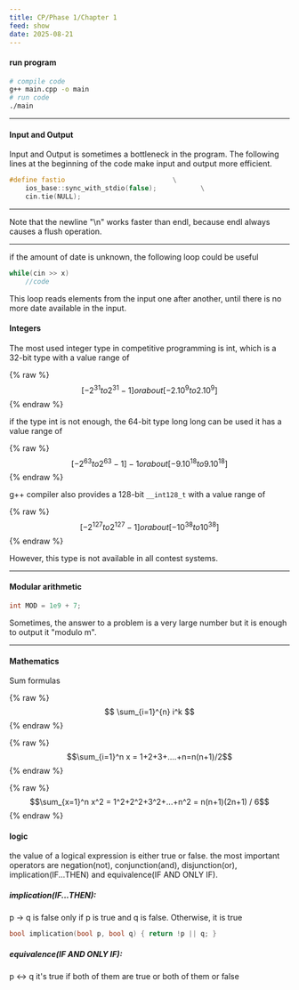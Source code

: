 ```yaml
---
title: CP/Phase 1/Chapter 1
feed: show
date: 2025-08-21
---
```


#### run program
```bash
# compile code
g++ main.cpp -o main
# run code
./main
```

---

#### Input and Output
Input and Output is sometimes a bottleneck in the program. The following
lines at the beginning of the code make input and output more efficient.
```cpp
#define fastio                           \
	ios_base::sync_with_stdio(false);           \
	cin.tie(NULL);
```

---

Note that the newline "\n" works faster than endl, because endl always
causes a flush operation.

---

if the amount of date is unknown, the following loop could be useful
```cpp
while(cin >> x)
	//code
```
This loop reads elements from the input one after another, until there is no more date available in the input.
#### Integers
The most used integer type in competitive programming is int, which is a 32-bit
type with a value range of

{% raw %}
$$[-2^{31} to 2^{31}-1]or about[-2.10^9 to 2.10^9]$$
{% endraw %}


if the type int is not enough, the 64-bit type long long can be used it has a
value range of

{% raw %}
$$[-2^{63} to 2^{63} - 1] -1 or about [-9.10^{18} to 9.10^{18}]$$
{% endraw %}

g++ compiler also provides a 128-bit `__int128_t`
with a value range of

{% raw %}
$$[-2^{127} to 2^{127} - 1] or about [-10^{38} to 10^{38}]$$
{% endraw %}

However, this type is not available in all contest systems.

---
#### Modular arithmetic
```cpp
int MOD = 1e9 + 7;
```
Sometimes, the answer to a problem is a very large number but it is enough to output it "modulo m".

---

#### Mathematics
Sum formulas

{% raw %}
$$ \sum_{i=1}^{n} i^k $$
{% endraw %}


{% raw %}
$$\sum_{i=1}^n x = 1+2+3+....+n=n(n+1)/2$$
{% endraw %}


{% raw %}
$$\sum_{x=1}^n x^2 = 1^2+2^2+3^2+...+n^2 = n(n+1)(2n+1) / 6$$
{% endraw %}


#### logic
the value of a logical expression is either true or false. the most important operators are
negation(not), conjunction(and), disjunction(or), implication(IF...THEN) and equivalence(IF AND ONLY IF).
##### implication(IF...THEN):
p -> q
is false only if p is true and q is false. Otherwise, it is true
```cpp
bool implication(bool p, bool q) { return !p || q; }
```
##### equivalence(IF AND ONLY IF):
p <-> q
it's true if both of them are true or both of them or false
